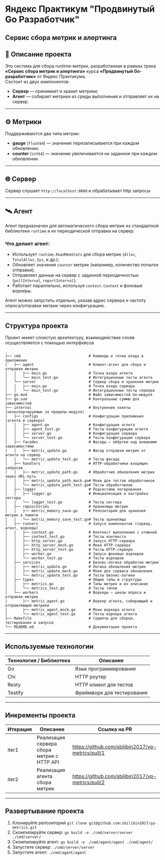 # Яндекс Практикум "Продвинутый Go Разработчик"  
## Сервис сбора метрик и алертинга

## 📌 Описание проекта

Это система для сбора runtime-метрик, разработанная в рамках трека **«Сервис сбора метрик и алертинга»** курса **«Продвинутый Go-разработчик»** от Яндекс Практикума.  
Состоит из двух компонентов:

- **Сервер** — принимает и хранит метрики;
- **Агент** — собирает метрики из среды выполнения и отправляет их на сервер.

---

## ⚙️ Метрики

Поддерживаются два типа метрик:

- **gauge** (`float64`) — значение перезаписывается при каждом обновлении;
- **counter** (`int64`) — значение увеличивается на заданное при каждом обновлении.

---

## 🌐 Сервер

Сервер слушает `http://localhost:8080` и обрабатывает http запросы  

---

## 🛰 Агент

Агент предназначен для автоматического сбора метрик из стандартной библиотеки `runtime` и их периодической отправки на сервер.

### Что делает агент:

- Использует `runtime.ReadMemStats` для сбора метрик (`Alloc`, `TotalAlloc`, `Sys`, и др.);
- Обновляет значения `counter` метрик (например, количество попыток отправки);
- Отправляет данные на сервер с заданной периодичностью (`pollInterval`, `reportInterval`);
- Работает параллельно, используя `context.Context` и фоновые воркеры.

Агент можно запустить отдельно, указав адрес сервера и частоту опроса/отправки метрик через конфигурацию.

---

## Структура проекта

Проект имеет слоистую архитектуру, взаимодействие слоев осуществляется с помощью интерфейсов


```
.
├── cmd                               # Команды и точки входа в приложение
│   ├── agent                         # Клиент-агент для сбора и отправки метрик
│   │   ├── main.go                   # Точка входа агента
│   │   └── main_test.go              # Интеграционные тесты агента
│   └── server                        # Сервер сбора и хранения метрик
│   │   ├── main.go                   # Точка входа сервера
│   │   └── main_test.go              # Интеграционные тесты сервера
├── go.mod                            # Файл зависимостей Go-модуля
├── go.sum                            # Контрольные суммы для зависимостей
├── internal                          # Внутренние пакеты (неэкспортируемые за пределы модуля)
│   ├── configs                       # Конфигурации приложения (агента и сервера)
│   │   ├── agent.go                  # Конфигурация агента
│   │   ├── agent_test.go             # Тесты конфигурации агента
│   │   ├── server.go                 # Конфигурация сервера
│   │   └── server_test.go            # Тесты конфигурации сервера
│   ├── facades                       # Фасады — обёртки над внешними зависимостями
│   │   ├── metric_update.go          # Фасад отправки метрик от агента на сервер
│   │   └── metric_update_test.go     # Тесты фасада
│   ├── handlers                      # HTTP-обработчики входящих запросов
│   │   ├── metric_update_path.go     # Обработчик обновления метрик через URL-путь
│   │   ├── metric_update_path_mock.go# Моки для тестов обработчиков
│   │   └── metric_update_path_test.go# Тесты обработчиков
│   ├── logger                        # Подсистема логирования
│   │   ├── logger.go                 # Инициализация и настройка логгера
│   │   └── logger_test.go            # Тесты логгера
│   ├── repositories                  # Хранилища метрик
│   │   ├── metric_memory_save.go     # Репозиторий для хранения метрик в памяти
│   │   └── metric_memory_save_test.go# Тесты хранилища
│   ├── runners                       # Запуск компонентов (сервер, агент, воркеры)
│   │   ├── context.go                # Контекст выполнения с отменой
│   │   ├── context_test.go           # Тесты контекста
│   │   ├── http_server.go            # Запуск HTTP-сервера
│   │   ├── http_server_mock.go       # Моки HTTP-сервера
│   │   ├── http_server_test.go       # Тесты HTTP-сервера
│   │   ├── worker.go                 # Запуск фоновых воркеров
│   │   └── worker_test.go            # Тесты воркеров
│   ├── services                      # Бизнес-логика обработки метрик
│   │   ├── metric_update.go          # Логика обновления метрик
│   │   ├── metric_update_mock.go     # Моки для сервиса обновления
│   │   └── metric_update_test.go     # Тесты бизнес-логики
│   ├── types                         # Общие типы и структуры
│   │   ├── metrics.go                # Типы метрик и их описание
│   │   └── metrics_test.go           # Тесты типов
│   └── workers                       # Воркеры — циклы опроса и отправки метрик
│       ├── metric_agent.go           # Воркер агента, собирающий и отправляющий метрики
│       ├── metric_agent_mock.go      # Моки воркера агента
│       └── metric_agent_test.go      # Тесты воркера агента
├── Makefile                          # Скрипты для сборки, тестирования и запуска
└── README.md                         # Документация проекта
```

---

## Используемые технологии

| Технология / Библиотека | Описание                              |
|-------------------------|-------------------------------------|
| Go                      | Язык программирования                |
| Chi                     | HTTP роутер                         |
| Resty                   | HTTP клиент для тестов              |
| Testify                 | Фреймворк для тестирования          |

---

## Инкременты проекта

| Итерация | Описание                                      | Ссылка на PR                         |
|----------|-----------------------------------------------|------------------------------------|
| iter1    | Реализация сервера сбора метрик с HTTP API   | https://github.com/sbilibin2017/yp-metrics/pull/1|
| iter2    | Реализация агента сбора метрик               | https://github.com/sbilibin2017/yp-metrics/pull/2|

---

## Развертывание проекта

1. Клонируйте репозиторий ```git clone git@github.com:sbilibin2017/yp-metrics.git```
2. Скомпилируйте сервер: ```go build -o ./cmd/server/server ./cmd/server/```
3. Скомпилируйте агент: ```go build -o ./cmd/agent/agent ./cmd/agent/```
4. Запустите сервер: ```./cmd/server/server```
5. Запустите агент: ```./cmd/agent/agent```